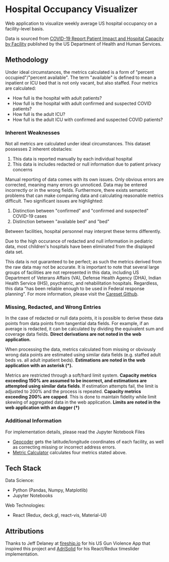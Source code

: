 # Hospital Occupancy Visualizer

Web application to visualize weekly average US hospital occupancy on a facility-level basis.

Data is sourced from [COVID-19 Report Patient Impact and Hospital Capacity by Facility]("https://healthdata.gov/dataset/covid-19-reported-patient-impact-and-hospital-capacity-facility") published by the US Department of Health and Human Services.

## Methodology

Under ideal circumstances, the metrics calculated is a form of "percent occupied"/"percent available". The term "available" is defined to mean a inpatient or ICU bed that is not only vacant, but also staffed. Four metrics are calculated:
- How full is the hospital with adult patients?
- How full is the hospital with adult confirmed and suspected COVID patients?
- How full is the adult ICU?
- How full is the adult ICU with confirmed and suspected COVID patients?

### Inherent Weaknesses

Not all metrics are calculated under ideal circumstances. This dataset possesses 2 inherent obstacles:
1. This data is reported manually by each individual hospital
2. This data is includes redacted or null information due to patient privacy concerns

Manual reporting of data comes with its own issues. Only obvious errors are corrected, meaning many errors go unnoticed. Data may be entered incorrectly or in the wrong fields. Furthermore, there exists semantic problems that can make comparing data and calculating reasonable metrics difficult. Two significant issues are highlighted:

1. Distinction between "confirmed" and "confirmed and suspected" COVID-19 cases
2. Distinction between "available bed" and "bed"

Between facilities, hospital personnel may interpret these terms differently. 

Due to the high occurance of redacted and null information in pediatric data, most children's hospitals have been eliminated from the displayed data set.

This data is not guaranteed to be perfect; as such the metrics derived from the raw data may not be accurate. It is important to note that several large groups of facilities are not represented in this data, including US Department of Veterans Affairs (VA), Defense Health Agency (DHA), Indian Health Service (IHS), psychiatric, and rehabilitation hospitals. Regardless, this data "has been reliable enough to be used in Federal response planning". For more information, please visit the [Careset Github]("https://github.com/CareSet/COVID_Hospital_PUF").

### Missing, Redacted, and Wrong Entries

In the case of redacted or null data points, it is possible to derive these data points from data points from tangential data fields. For example, if an average is redacted, it can be calculated by dividing the equivalent sum and coverage data fields. **Direct derivations are not noted in the web application.**

When processing the data, metrics calculated from missing or obviously wrong data points are estimated using similar data fields (e.g. staffed adult beds vs. all adult inpatient beds). **Estimations are noted in the web application with an asterisk (*).** 

Metrics are restricted through a soft/hard limit system. **Capacity metrics exceeding 150% are assumed to be incorrect, and estimations are attempted using similar data fields**. If estimation attempts fail, the limit is adjusted to 200% and the process is repeated. **Capacity metrics exceeding 200% are capped**. This is done to maintain fidelity while limit skewing of aggregated data in the web application. **Limits are noted in the web application with an dagger (†)**

### Additional Information

For implementation details, please read the Jupyter Notebook Files
- [Geocoder]("https://github.com/sanders-li/hovis/blob/master/hospital_data_geocoder.ipynb") gets the latitude/longitude coordinates of each facility, as well as correcting missing or incorrect address errors.
- [Metric Calculator]("https://github.com/sanders-li/hovis/blob/master/hospital_dataset_metric_calculation.ipynb") calculates four metrics stated above.

## Tech Stack

Data Science:
- Python (Pandas, Numpy, Matplotlib)
- Jupyter Notebooks

Web Technologies:
- React (Redux, deck.gl, react-vis, Material-UI)

## Attributions
Thanks to Jeff Delaney at [fireship.io]("https://fireship.io/") for his US Gun Violence App that inspired this project and [AdriSolid]("https://github.com/AdriSolid") for his React/Redux timeslider implementation.
